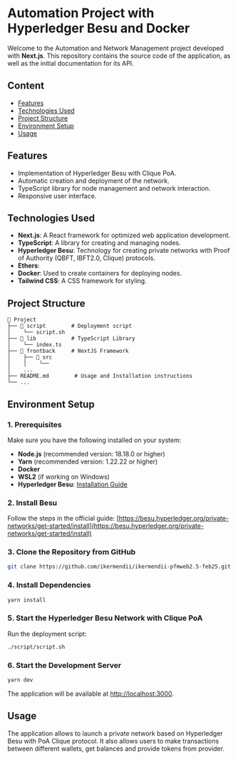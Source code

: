 # Automation Project with Hyperledger Besu and Docker

Welcome to the Automation and Network Management project developed with **Next.js**. This repository contains the source code of the application, as well as the initial documentation for its API.

## Content

- [Features](#features)
- [Technologies Used](#technologies-used)
- [Project Structure](#project-structure)
- [Environment Setup](#environment-setup)
- [Usage](#usage)

## Features

- Implementation of Hyperledger Besu with Clique PoA.
- Automatic creation and deployment of the network.
- TypeScript library for node management and network interaction.
- Responsive user interface.

## Technologies Used

- **Next.js**: A React framework for optimized web application development.
- **TypeScript**: A library for creating and managing nodes.
- **Hyperledger Besu**: Technology for creating private networks with Proof of Authority (QBFT, IBFT2.0, Clique) protocols.
- **Ethers**: 
- **Docker**: Used to create containers for deploying nodes.
- **Tailwind CSS**: A CSS framework for styling.

## Project Structure
```
📂 Project
├── 📂 script        # Deployment script
│    └── script.sh  
├── 📂 lib           # TypeScript Library
│    └── index.ts  
├── 📂 frontback     # NextJS Framework
│    ├── 📂 src 
│    │    └── 
│    ...
├── README.md        # Usage and Installation instructions
└── ...
```

## Environment Setup

### 1️. Prerequisites

Make sure you have the following installed on your system:

- **Node.js** (recommended version: 18.18.0 or higher)
- **Yarn** (recommended version: 1.22.22 or higher)
- **Docker**
- **WSL2** (if working on Windows)
- **Hyperledger Besu**: [Installation Guide](https://besu.hyperledger.org/private-networks/get-started/install)

### 2️. Install Besu

Follow the steps in the official guide:
[https://besu.hyperledger.org/private-networks/get-started/install](https://besu.hyperledger.org/private-networks/get-started/install)

### 3️. Clone the Repository from GitHub

```bash
git clone https://github.com/ikermendii/ikermendii-pfmweb2.5-feb25.git
```

### 4️. Install Dependencies

```bash
yarn install
```

### 5️. Start the Hyperledger Besu Network with Clique PoA

Run the deployment script:

```bash
./script/script.sh
```

### 6. Start the Development Server

```bash
yarn dev
```
The application will be available at [http://localhost:3000](http://localhost:3000).


## Usage

The application allows to launch a private network based on Hyperledger Besu with PoA Clique protocol. It also allows users to make transactions between different wallets, get balances and provide tokens from provider.

